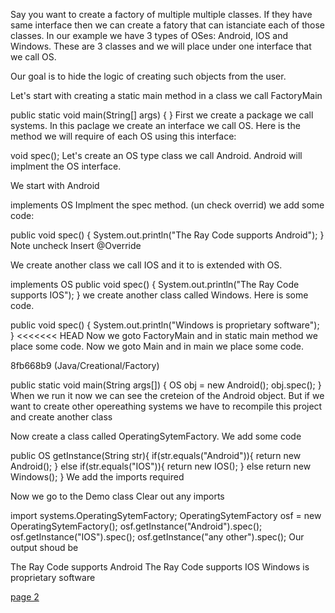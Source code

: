 
Say you want to create a factory of multiple multiple classes. If they have same interface then we can create a fatory that can istanciate each of those classes. In our example we have 3 types of OSes: Android, IOS and Windows. These are 3 classes and we will place under one interface that we call OS.

Our goal is to hide the logic of creating such objects from the user.

Let's start with creating a static main method in a class we call FactoryMain

public static void main(String[] args) { }
First we create a package we call systems. In this paclage we create an interface we call OS. Here is the method we will require of each OS using this interface:

void spec();
Let's create an OS type class we call Android. Android will implment the OS interface.

We start with Android

implements OS
Implment the spec method. (un check overrid) we add some code:

public void spec() {
    System.out.println("The Ray Code supports Android");
}
Note uncheck Insert @Override

We create another class we call IOS and it to is extended with OS.

implements OS
public void spec() {
    System.out.println("The Ray Code supports IOS");
}
we create another class called Windows. Here is some code.

public void spec() {
    System.out.println("Windows is proprietary software");
}
<<<<<<< HEAD Now we goto FactoryMain and in static main method we place some code.
Now we goto Main and in main we place some code.

8fb668b9 (Java/Creational/Factory)

public static void main(String args[]) {
    OS obj = new Android();
    obj.spec();
}
When we run it now we can see the creteion of the Android object. But if we want to create other opereathing systems we have to recompile this project and create another class

Now create a class called OperatingSytemFactory. We add some code

public OS getInstance(String str){
    if(str.equals("Android")){
        return new Android();
    } else if(str.equals("IOS")){
        return new IOS();
    } else
        return new Windows();
}
We add the imports required

Now we go to the Demo class Clear out any imports

import systems.OperatingSytemFactory;
OperatingSytemFactory osf = new OperatingSytemFactory();
osf.getInstance("Android").spec();
osf.getInstance("IOS").spec();
osf.getInstance("any other").spec();
Our output shoud be

The Ray Code supports Android
The Ray Code supports IOS
Windows is proprietary software

[page 2](./page02.md)
